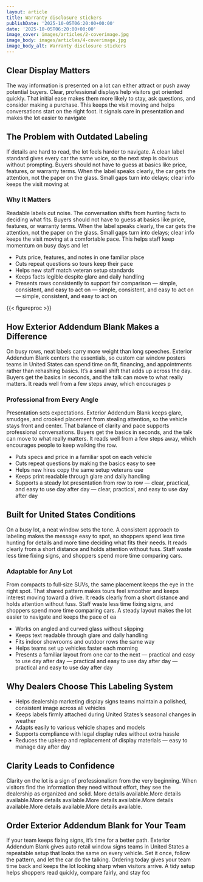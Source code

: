 ```yaml
---
layout: article
title: Warranty disclosure stickers
publishDate: '2025-10-05T06:20:00+00:00'
date: '2025-10-05T06:20:00+00:00'
image_cover: images/articles/2-coverimage.jpg
image_body: images/articles/4-coverimage.jpg
image_body_alt: Warranty disclosure stickers
---
```



## Clear Display Matters
The way information is presented on a lot can either attract or push away potential buyers. Clear, professional displays help visitors get oriented quickly. That initial ease makes them more likely to stay, ask questions, and consider making a purchase. This keeps the visit moving and helps conversations start on the right foot. It signals care in presentation and makes the lot easier to navigate

## The Problem with Outdated Labeling
If details are hard to read, the lot feels harder to navigate. A clean label standard gives every car the same voice, so the next step is obvious without prompting. Buyers should not have to guess at basics like price, features, or warranty terms. When the label speaks clearly, the car gets the attention, not the paper on the glass. Small gaps turn into delays; clear info keeps the visit moving at

### Why It Matters
Readable labels cut noise. The conversation shifts from hunting facts to deciding what fits. Buyers should not have to guess at basics like price, features, or warranty terms. When the label speaks clearly, the car gets the attention, not the paper on the glass. Small gaps turn into delays; clear info keeps the visit moving at a comfortable pace. This helps staff keep momentum on busy days and let

- Puts price, features, and notes in one familiar place
- Cuts repeat questions so tours keep their pace
- Helps new staff match veteran setup standards
- Keeps facts legible despite glare and daily handling
- Presents rows consistently to support fair comparison — simple, consistent, and easy to act on — simple, consistent, and easy to act on — simple, consistent, and easy to act on

{{< figureproc >}}

## How Exterior Addendum Blank Makes a Difference
On busy rows, neat labels carry more weight than long speeches. Exterior Addendum Blank centers the essentials, so custom car window posters teams in United States can spend time on fit, financing, and appointments rather than rehashing basics. It’s a small shift that adds up across the day.  Buyers get the basics in seconds, and the talk can move to what really matters.  It reads well from a few steps away, which encourages p

### Professional from Every Angle
Presentation sets expectations. Exterior Addendum Blank keeps glare, smudges, and crooked placement from stealing attention, so the vehicle stays front and center. That balance of clarity and pace supports professional conversations.  Buyers get the basics in seconds, and the talk can move to what really matters.  It reads well from a few steps away, which encourages people to keep walking the row.

- Puts specs and price in a familiar spot on each vehicle
- Cuts repeat questions by making the basics easy to see
- Helps new hires copy the same setup veterans use
- Keeps print readable through glare and daily handling
- Supports a steady lot presentation from row to row — clear, practical, and easy to use day after day — clear, practical, and easy to use day after day

## Built for United States Conditions
On a busy lot, a neat window sets the tone. A consistent approach to labeling makes the message easy to spot, so shoppers spend less time hunting for details and more time deciding what fits their needs. It reads clearly from a short distance and holds attention without fuss. Staff waste less time fixing signs, and shoppers spend more time comparing cars.

### Adaptable for Any Lot
From compacts to full‑size SUVs, the same placement keeps the eye in the right spot. That shared pattern makes tours feel smoother and keeps interest moving toward a drive. It reads clearly from a short distance and holds attention without fuss. Staff waste less time fixing signs, and shoppers spend more time comparing cars. A steady layout makes the lot easier to navigate and keeps the pace of ea

- Works on angled and curved glass without slipping
- Keeps text readable through glare and daily handling
- Fits indoor showrooms and outdoor rows the same way
- Helps teams set up vehicles faster each morning
- Presents a familiar layout from one car to the next — practical and easy to use day after day — practical and easy to use day after day — practical and easy to use day after day

## Why Dealers Choose This Labeling System
- Helps dealership marketing display signs teams maintain a polished, consistent image across all vehicles
- Keeps labels firmly attached during United States’s seasonal changes in weather
- Adapts easily to various vehicle shapes and models
- Supports compliance with legal display rules without extra hassle
- Reduces the upkeep and replacement of display materials — easy to manage day after day

## Clarity Leads to Confidence
Clarity on the lot is a sign of professionalism from the very beginning. When visitors find the information they need without effort, they see the dealership as organized and solid. More details available.More details available.More details available.More details available.More details available.More details available.More details available.

## Order Exterior Addendum Blank for Your Team
If your team keeps fixing signs, it’s time for a better path. Exterior Addendum Blank gives auto retail window signs teams in United States a repeatable setup that looks the same on every vehicle. Set it once, follow the pattern, and let the car do the talking.  Ordering today gives your team time back and keeps the lot looking sharp when visitors arrive.  A tidy setup helps shoppers read quickly, compare fairly, and stay foc

